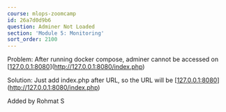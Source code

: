 ```yaml
---
course: mlops-zoomcamp
id: 26a7d0d9b6
question: Adminer Not Loaded
section: 'Module 5: Monitoring'
sort_order: 2100
---
```


Problem: After running docker compose, adminer cannot be accessed on [[127.0.0.1:8080](http://127.0.0.1:8080/)](http://127.0.0.1:8080/index.php)

Solution: Just add index.php after URL, so the URL will be [[127.0.0.1:8080](http://127.0.0.1:8080/index.php)](http://127.0.0.1:8080/index.php)

Added by Rohmat S


